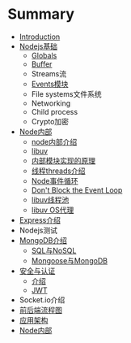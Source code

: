 # Summary

* [Introduction](README.md)
* [Nodejs基础](Node-Fundamental.md)
  * [Globals](Node-Fundamental/globals.md)
  * [Buffer](Node-Fundamental/buffer.md)
  * Streams流
  * [Events模块](Node-Fundamental/Events.md)
  * File systems文件系统
  * Networking
  * Child process
  * Crypto加密
* [Node内部](nodenei-bu.md)
  * [node内部介绍](nodenei-bu-jie-shao.md)
  * [libuv](libuv.md)
  * [内部模块实现的原理](nei-bu-mo-kuai-shi-xian-de-yuan-li.md)
  * [线程threads介绍](xian-cheng-threads-jie-shao.md)
  * [Node事件循环](nodeshi-jian-xun-huan.md)
  * [Don't Block the Event Loop](dont-block-the-event-loop.md)
  * [libuv线程池](libuvxian-cheng-chi.md)
  * [libuv OS代理](libuv-osdai-li.md)
* [Express介绍](expressjie-shao.md)
* Nodejs测试
* [MongoDB介绍](mongodbjie-shao.md)
  * [SQL与NoSQL](mongodbjie-shao/sqlyu-nosql.md)
  * [Mongoose与MongoDB](mongodbjie-shao/mongooseyu-mongodb.md)
* [安全与认证](an-quan-yu-ren-zheng.md)
  * [介绍](an-quan-yu-ren-zheng/jie-shao.md)
  * [JWT](jwt.md)
* Socket.io介绍
* [前后端流程图](qian-hou-duan-liu-cheng-tu.md)
* [应用架构](ying-yong-jia-gou.md)
* [Node内部](nodenei-bu.md)

